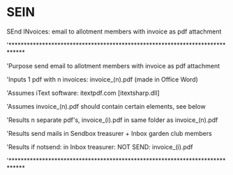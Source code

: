 # SEIN
SEnd INvoices: email to allotment members with invoice as pdf attachment

  '*****************************************************************************

  'Purpose   send email to allotment members with invoice as pdf attachment
  
  'Inputs    1 pdf with n invoices: invoice_(n).pdf (made in Office Word)
  
  'Assumes   iText software: itextpdf.com  [itextsharp.dll] 
  
  'Assumes   invoice_(n).pdf should contain certain elements, see below
  
  'Results   n separate pdf's, invoice_(i).pdf in same folder as invoice_(n).pdf	
  
  'Results   send mails in Sendbox treasurer + Inbox garden club members
  
  'Results   if notsend: in Inbox treasurer: NOT SEND: invoice_(i).pdf
  
  '***************************************************************************** 
